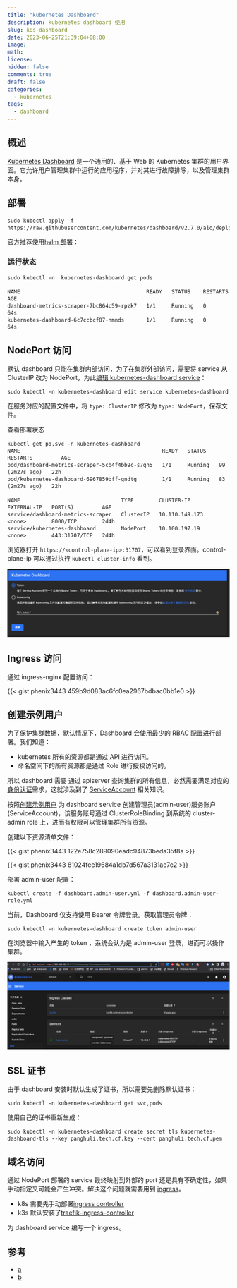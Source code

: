 ```yaml
---
title: "kubernetes Dashboard"
description: kubernetes dashboard 使用
slug: k8s-dashboard
date: 2023-06-25T21:39:04+08:00
image:
math:
license:
hidden: false
comments: true
draft: false
categories:
  - kubernetes
tags:
  - dashboard
---
```


## 概述

[Kubernetes Dashboard](https://github.com/kubernetes/dashboard) 是一个通用的、基于 Web 的 Kubernetes 集群的用户界面。它允许用户管理集群中运行的应用程序，并对其进行故障排除，以及管理集群本身。

## 部署

```shell
sudo kubectl apply -f https://raw.githubusercontent.com/kubernetes/dashboard/v2.7.0/aio/deploy/recommended.yaml
```

官方推荐使用[helm 部署](https://artifacthub.io/packages/helm/k8s-dashboard/kubernetes-dashboard)：

### 运行状态

```shell
sudo kubectl -n  kubernetes-dashboard get pods

NAME                                        READY   STATUS    RESTARTS   AGE
dashboard-metrics-scraper-7bc864c59-rpzk7   1/1     Running   0          64s
kubernetes-dashboard-6c7ccbcf87-nmnds       1/1     Running   0          64s
```

## NodePort 访问

默认 dashboard 只能在集群内部访问，为了在集群外部访问，需要将 service 从 ClusterIP 改为 NodePort，为此[编辑 kubernetes-dashboard service](https://github.com/kubernetes/dashboard/blob/master/docs/user/accessing-dashboard/README.md#nodeport)：

```shell
sudo kubectl -n kubernetes-dashboard edit service kubernetes-dashboard
```

在服务对应的配置文件中，将 `type: ClusterIP` 修改为 `type: NodePort`，保存文件。

查看部署状态

```shell
kubectl get po,svc -n kubernetes-dashboard
NAME                                             READY   STATUS    RESTARTS         AGE
pod/dashboard-metrics-scraper-5cb4f4bb9c-s7qn5   1/1     Running   99 (2m27s ago)   22h
pod/kubernetes-dashboard-6967859bff-gndtg        1/1     Running   83 (2m27s ago)   22h

NAME                                TYPE        CLUSTER-IP       EXTERNAL-IP   PORT(S)         AGE
service/dashboard-metrics-scraper   ClusterIP   10.110.149.173   <none>        8000/TCP        2d4h
service/kubernetes-dashboard        NodePort    10.100.197.19    <none>        443:31707/TCP   2d4h
```

浏览器打开 `https://<control-plane-ip>:31707`，可以看到登录界面。control-plane-ip 可以通过执行 `kubectl cluster-info` 看到。

![dashboard login](images/token.png)

## Ingress 访问

通过 ingress-nginx 配置访问：

{{< gist phenix3443 459b9d083ac6fc0ea2967bdbac0bb1e0 >}}

## 创建示例用户

为了保护集群数据，默认情况下，Dashboard 会使用最少的 [RBAC](https://kubernetes.io/zh-cn/docs/reference/access-authn-authz/rbac/) 配置进行部署。我们知道：

- kubernetes 所有的资源都是通过 API 进行访问。
- 命名空间下的所有资源都是通过 Role 进行授权访问的。

所以 dashboard 需要 通过 apiserver 查询集群的所有信息，必然需要满足对应的[身份认证](https://kubernetes.io/zh-cn/docs/reference/access-authn-authz/authentication/)需求，这就涉及到了 [ServiceAccount](https://kubernetes.io/zh-cn/docs/reference/access-authn-authz/service-accounts-admin/) 相关知识。

按照[创建示例用户](https://github.com/kubernetes/dashboard/blob/master/docs/user/access-control/creating-sample-user.md) 为 dashboard service 创建管理员(admin-user)服务账户(ServiceAccount)，该服务账号通过 ClusterRoleBinding 到系统的 cluster-admin role 上，进而有权限可以管理集群所有资源。

创建以下资源清单文件：

{{< gist phenix3443 122e758c289090eadc94873beda35f8a >}}

{{< gist phenix3443 81024fee19684a1db7d567a3131ae7c2 >}}

部署 admin-user 配置：

```shell
kubectl create -f dashboard.admin-user.yml -f dashboard.admin-user-role.yml
```

当前，Dashboard 仅支持使用 Bearer 令牌登录。获取管理员令牌：

```shell
sudo kubectl -n kubernetes-dashboard create token admin-user
```

在浏览器中输入产生的 token ，系统会认为是 admin-user 登录，进而可以操作集群。

![cluster info](images/cluster-info.png)

## SSL 证书

由于 dashboard 安装时默认生成了证书，所以需要先删除默认证书：

```shell
sudo kubectl -n kubernetes-dashboard get svc,pods
```

使用自己的证书重新生成：

```shell
sudo kubectl -n kubernetes-dashboard create secret tls kubernetes-dashboard-tls --key panghuli.tech.cf.key --cert panghuli.tech.cf.pem
```

## 域名访问

通过 NodePort 部署的 service 最终映射到外部的 port 还是具有不确定性，如果手动指定又可能会产生冲突。解决这个问题就需要用到 [ingress](https://kubernetes.io/zh-cn/docs/concepts/services-networking/ingress/)。

- k8s 需要先手动部署[ingress controller](https://kubernetes.io/zh-cn/docs/concepts/services-networking/ingress-controllers/)
- k3s 默认安装了[traefik-ingress-controller](https://docs.k3s.io/zh/networking#traefik-ingress-controller)

为 dashboard service 编写一个 ingress。

## 参考

- [a](https://cloudnative.to/blog/general-kubernetes-dashboard/)
- [b](https://blog.51cto.com/u_1472521/50018740)
